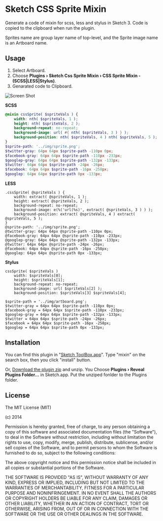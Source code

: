 Sketch CSS Sprite Mixin
=======================

Generate a code of mixin for scss, less and stylus in Sketch 3. Code is copied to the clipboard when run the plugin.

Sprites name are group layer name of top-level, and the Sprite image name is an Artboard name.

## Usage

1. Select Artboard.
1. Choose **Plugins › Sketch Css Sprite Mixin › CSS Sprite Mixin - (SCSS|LESS|Stylus)**.
1. Genarated code to Clipboard.

![Screen Shot](http://creative-tweet.net/img/github/css-sprite-generator-ss.png)

**SCSS**

```scss
@mixin cssSprite( $spriteVals ) {
	width: nth( $spriteVals, 1 );
	height: nth( $spriteVals, 2 );
	background-repeat: no-repeat;
	background-image: url( #{ nth( $spriteVals, 3 ) } );
	background-position: nth( $spriteVals, 4 ) nth( $spriteVals, 5 );
}
$sprite-path: '../img/sprite.png';
$twitter-gray: 64px 64px $sprite-path -110px 0px;
$facebook-gray: 64px 64px $sprite-path -110px -233px;
$googlep-gray: 64px 64px $sprite-path -132px -133px;
$twitter: 64px 64px $sprite-path -24px -26px;
$facebook: 64px 64px $sprite-path -16px -258px;
$googlep: 64px 64px $sprite-path 0px -133px;
```

**LESS**

```less
.cssSprite( @spriteVals ) {
	width: extract( @spriteVals, 1 );
	height: extract( @spriteVals, 2 );
	background-repeat: no-repeat;
	background-image: e(%('url(%s)', extract( @spriteVals, 3 ) ) );
	background-position: extract( @spriteVals, 4 ) extract( @spriteVals, 5 );
}
@sprite-path: '../img/sprite.png';
@twitter-gray: 64px 64px @sprite-path -110px 0px;
@facebook-gray: 64px 64px @sprite-path -110px -233px;
@googlep-gray: 64px 64px @sprite-path -132px -133px;
@twitter: 64px 64px @sprite-path -24px -26px;
@facebook: 64px 64px @sprite-path -16px -258px;
@googlep: 64px 64px @sprite-path 0px -133px;
```

**Stylus**

```stylus
cssSprite( $spriteVals )
	width: $spriteVals[0];
	height: $spriteVals[1];
	background-repeat: no-repeat;
	background-image: url( $spriteVals[2] );
	background-position: $spriteVals[3] $spriteVals[4];

$sprite-path = '../img/artboard.png';
$twitter-gray = 64px 64px $sprite-path -110px 0px;
$facebook-gray = 64px 64px $sprite-path -110px -233px;
$googlep-gray = 64px 64px $sprite-path -132px -133px;
$twitter = 64px 64px $sprite-path -24px -26px;
$facebook = 64px 64px $sprite-path -16px -258px;
$googlep = 64px 64px $sprite-path 0px -133px;
```

## Installation

You can find this plugin in "[Sketch ToolBox.app](http://sketchtoolbox.com/)". Type "mixin" on the search box, then you click "install" button.

Or, [Download the plugin zip](https://github.com/littlebusters/Sketch-Css-Sprite-Mixin/archive/master.zip) and unzip. You Choose **Plugins › Reveal Plugins Folder...** in Sketch.app. Put the unziped fonlder to the Plugins folder. 

## License

The MIT License (MIT)

(c) 2014 

Permission is hereby granted, free of charge, to any person obtaining a copy
of this software and associated documentation files (the "Software"), to deal
in the Software without restriction, including without limitation the rights
to use, copy, modify, merge, publish, distribute, sublicense, and/or sell
copies of the Software, and to permit persons to whom the Software is
furnished to do so, subject to the following conditions:

The above copyright notice and this permission notice shall be included in all
copies or substantial portions of the Software.

THE SOFTWARE IS PROVIDED "AS IS", WITHOUT WARRANTY OF ANY KIND, EXPRESS OR
IMPLIED, INCLUDING BUT NOT LIMITED TO THE WARRANTIES OF MERCHANTABILITY,
FITNESS FOR A PARTICULAR PURPOSE AND NONINFRINGEMENT. IN NO EVENT SHALL THE
AUTHORS OR COPYRIGHT HOLDERS BE LIABLE FOR ANY CLAIM, DAMAGES OR OTHER
LIABILITY, WHETHER IN AN ACTION OF CONTRACT, TORT OR OTHERWISE, ARISING FROM,
OUT OF OR IN CONNECTION WITH THE SOFTWARE OR THE USE OR OTHER DEALINGS IN THE
SOFTWARE.